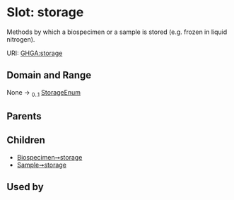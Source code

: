 
# Slot: storage


Methods by which a biospecimen or a sample is stored (e.g. frozen in liquid nitrogen).

URI: [GHGA:storage](https://w3id.org/GHGA/storage)


## Domain and Range

None &#8594;  <sub>0..1</sub> [StorageEnum](StorageEnum.md)

## Parents


## Children

 *  [Biospecimen➞storage](Biospecimen_storage.md)
 *  [Sample➞storage](Sample_storage.md)

## Used by

